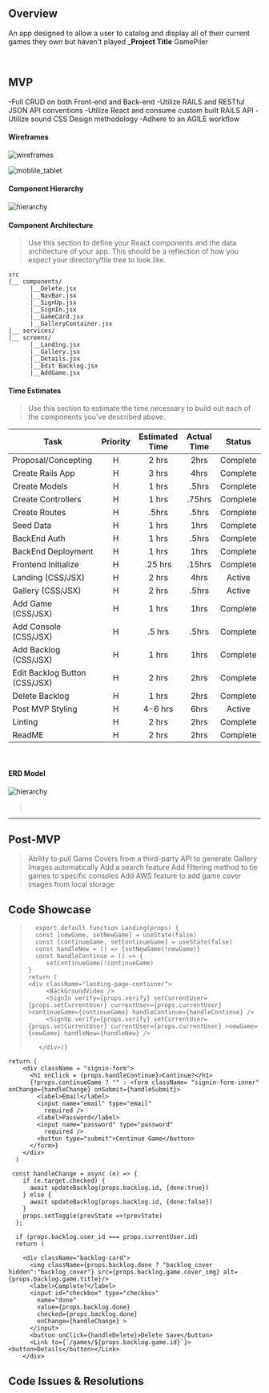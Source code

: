 <br>

## Overview

An app designed to allow a user to catalog and display all of their current games they own but haven't played
\_**Project Title**
GamePiler

<br>

## MVP

-Full CRUD on both Front-end and Back-end
-Utilize RAILS and RESTful JSON API conventions
-Utilize React and consume custom built RAILS API
-Utilize sound CSS Design methodology
-Adhere to an AGILE workflow
<br>

#### Wireframes

![wireframes](https://github.com/GundamMerlin/GamePiler/blob/main/assets/Wireframe.png)

![moblile_tablet](https://github.com/GundamMerlin/GamePiler/blob/main/assets/Wireframe_Mobile_Tablet.png)

#### Component Hierarchy

![hierarchy](https://raw.githubusercontent.com/GundamMerlin/GamePiler/main/assets/Hierarchy.png)

#### Component Architecture

> Use this section to define your React components and the data architecture of your app. This should be a reflection of how you expect your directory/file tree to look like.

```structure
src
|__ components/
      |__Delete.jsx
      |__NavBar.jsx
      |__SignUp.jsx
      |__SignIn.jsx
      |__GameCard.jsx
      |__GalleryContainer.jsx
|__ services/
|__ screens/
      |__Landing.jsx
      |__Gallery.jsx
      |__Details.jsx
      |__Edit Backlog.jsx
      |__AddGame.jsx

```

#### Time Estimates

> Use this section to estimate the time necessary to build out each of the components you've described above.

| Task                          | Priority | Estimated Time | Actual Time |  Status  |
| ----------------------------- | :------: | :------------: | :---------: | :------: |
| Proposal/Concepting           |    H     |     2 hrs      |    2hrs     | Complete |
| Create Rails App              |    H     |     3 hrs      |    4hrs     | Complete |
| Create Models                 |    H     |     1 hrs      |    .5hrs    | Complete |
| Create Controllers            |    H     |     1 hrs      |   .75hrs    | Complete |
| Create Routes                 |    H     |     .5hrs      |    .5hrs    | Complete |
| Seed Data                     |    H     |     1 hrs      |    1hrs     | Complete |
| BackEnd Auth                  |    H     |     1 hrs      |    .5hrs    | Complete |
| BackEnd Deployment            |    H     |     1 hrs      |    1hrs     | Complete |
| Frontend Initialize           |    H     |    .25 hrs     |   .15hrs    | Complete |
| Landing (CSS/JSX)             |    H     |     2 hrs      |    4hrs     |  Active  |
| Gallery (CSS/JSX)             |    H     |     2 hrs      |    .5hrs    |  Active  |
| Add Game (CSS/JSX)            |    H     |     1 hrs      |    1hrs     | Complete |
| Add Console (CSS/JSX)         |    H     |     .5 hrs     |    .5hrs    | Complete |
| Add Backlog (CSS/JSX)         |    H     |     1 hrs      |    1hrs     | Complete |
| Edit Backlog Button (CSS/JSX) |    H     |     2 hrs      |    2hrs     | Complete |
| Delete Backlog                |    H     |     1 hrs      |    2hrs     | Complete |
| Post MVP Styling              |    H     |    4-6 hrs     |    6hrs     |  Active  |
| Linting                       |    H     |     2 hrs      |    2hrs     | Complete |
| ReadME                        |    H     |     2 hrs      |    2hrs     | Complete |

<br>

#### ERD Model

![hierarchy](https://github.com/GundamMerlin/GamePiler/blob/main/assets/GamePiler_ERD.png)

> <br>

---

## Post-MVP

> Ability to pull Game Covers from a third-party API to generate Gallery Images automatically
> Add a search feature
> Add filtering method to tie games to specific consoles
> Add AWS feature to add game cover images from local storage

## Code Showcase

> ```react
>   export default function Landing(props) {
>   const [newGame, setNewGame] = useState(false)
>   const [continueGame, setContinueGame] = useState(false)
>   const handleNew = () => {setNewGame(!newGame)}
>   const handleContinue = () => {
>      setContinueGame(!continueGame)
> }
> return (
> <div className="landing-page-container">
>      <BackGroundVideo />
>      <SignIn verify={props.verify} setCurrentUser={props.setCurrentUser} currentUser={props.currentUser} >continueGame={continueGame} handleContinue={handleContinue} />
>      <SignUp verify={props.verify} setCurrentUser={props.setCurrentUser} currentUser={props.currentUser} >newGame={newGame} handleNew={handleNew} />
>
>    </div>)}
> ```

```
return (
    <div className = "signin-form">
      <h1 onClick = {props.handleContinue}>Continue?</h1>
      {!props.continueGame ? "" : <form className= "signin-form-inner" onChange={handleChange} onSubmit={handleSubmit}>
        <label>Email</label>
        <input name="email" type="email"
          required />
        <label>Password</label>
        <input name="password" type="password"
          required />
        <button type="submit">Continue Game</button>
      </form>}
    </div>
  )
```

```
 const handleChange = async (e) => {
    if (e.target.checked) {
      await updateBacklog(props.backlog.id, {done:true})
    } else {
      await updateBacklog(props.backlog.id, {done:false})
    }
    props.setToggle(prevState =>!prevState)
  };

  if (props.backlog.user_id === props.currentUser.id)
  return (

    <div className="backlog-card">
      <img className={props.backlog.done ? "backlog_cover hidden":"backlog_cover"} src={props.backlog.game.cover_img} alt={props.backlog.game.title}/>
      <label>Complete?</label>
      <input id="checkbox" type="checkbox"
        name="done"
        value={props.backlog.done}
        checked={props.backlog.done}
        onChange={handleChange} >
      </input>
      <button onClick={handleDelete}>Delete Save</button>
      <Link to={`/games/${props.backlog.game.id}`}><button>Details</button></Link>
    </div>
```

>

## Code Issues & Resolutions

>
